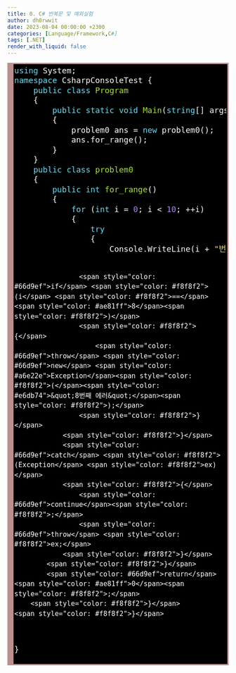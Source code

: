 ```yaml
---
title: 0. C# 반복문 및 예외실험
author: dh0rwwit
date: 2023-08-04 00:00:00 +2300
categories: [Language/Framework,C#]
tags: [.NET]
render_with_liquid: false
---
```


<div style="background: #272822; overflow:auto;width:auto;border:solid rosybrown;font-size:18px;color:#ffffff;background:#000000;border-width:.2em .2em .2em .8em;padding:.2em .10em;"><pre style="margin: 0; line-height: 125%"><span style="color: #66d9ef">using</span> <span style="color: #f8f8f2">System;</span>
<span style="color: #66d9ef">namespace</span> <span style="color: #f8f8f2">CsharpConsoleTest</span> <span style="color: #f8f8f2">{</span>
    <span style="color: #66d9ef">public</span> <span style="color: #66d9ef">class</span> <span style="color: #a6e22e">Program</span>
    <span style="color: #f8f8f2">{</span>
        <span style="color: #66d9ef">public</span> <span style="color: #66d9ef">static</span> <span style="color: #66d9ef">void</span> <span style="color: #a6e22e">Main</span><span style="color: #f8f8f2">(</span><span style="color: #66d9ef">string</span><span style="color: #f8f8f2">[]</span> <span style="color: #f8f8f2">args)</span>
        <span style="color: #f8f8f2">{</span>
            <span style="color: #f8f8f2">problem0</span> <span style="color: #f8f8f2">ans</span> <span style="color: #f8f8f2">=</span> <span style="color: #66d9ef">new</span> <span style="color: #f8f8f2">problem0();</span>
            <span style="color: #f8f8f2">ans.for_range();</span>
        <span style="color: #f8f8f2">}</span>
    <span style="color: #f8f8f2">}</span>
    <span style="color: #66d9ef">public</span> <span style="color: #66d9ef">class</span> <span style="color: #a6e22e">problem0</span> 
    <span style="color: #f8f8f2">{</span>
        <span style="color: #66d9ef">public</span> <span style="color: #66d9ef">int</span> <span style="color: #a6e22e">for_range</span><span style="color: #f8f8f2">()</span> 
        <span style="color: #f8f8f2">{</span>
            <span style="color: #66d9ef">for</span> <span style="color: #f8f8f2">(</span><span style="color: #66d9ef">int</span> <span style="color: #f8f8f2">i</span> <span style="color: #f8f8f2">=</span> <span style="color: #ae81ff">0</span><span style="color: #f8f8f2">;</span> <span style="color: #f8f8f2">i</span> <span style="color: #f8f8f2">&lt;</span> <span style="color: #ae81ff">10</span><span style="color: #f8f8f2">;</span> <span style="color: #f8f8f2">++i)</span>
            <span style="color: #f8f8f2">{</span>
                <span style="color: #66d9ef">try</span>
                <span style="color: #f8f8f2">{</span>
                    <span style="color: #f8f8f2">Console.WriteLine(i</span> <span style="color: #f8f8f2">+</span> <span style="color: #e6db74">&quot;번째 반복&quot;</span><span style="color: #f8f8f2">);</span>

                    <span style="color: #66d9ef">if</span> <span style="color: #f8f8f2">(i</span> <span style="color: #f8f8f2">==</span> <span style="color: #ae81ff">8</span><span style="color: #f8f8f2">)</span>
                    <span style="color: #f8f8f2">{</span>
                        <span style="color: #66d9ef">throw</span> <span style="color: #66d9ef">new</span> <span style="color: #a6e22e">Exception</span><span style="color: #f8f8f2">(</span><span style="color: #e6db74">&quot;8번째 에러&quot;</span><span style="color: #f8f8f2">);</span>
                    <span style="color: #f8f8f2">}</span>
                <span style="color: #f8f8f2">}</span>
                <span style="color: #66d9ef">catch</span> <span style="color: #f8f8f2">(Exception</span> <span style="color: #f8f8f2">ex)</span>
                <span style="color: #f8f8f2">{</span>
                    <span style="color: #66d9ef">continue</span><span style="color: #f8f8f2">;</span>
                    <span style="color: #66d9ef">throw</span> <span style="color: #f8f8f2">ex;</span>
                <span style="color: #f8f8f2">}</span>
            <span style="color: #f8f8f2">}</span>
            <span style="color: #66d9ef">return</span> <span style="color: #ae81ff">0</span><span style="color: #f8f8f2">;</span>
        <span style="color: #f8f8f2">}</span>
    <span style="color: #f8f8f2">}</span>
<span style="color: #f8f8f2">}</span>
</pre></div>

